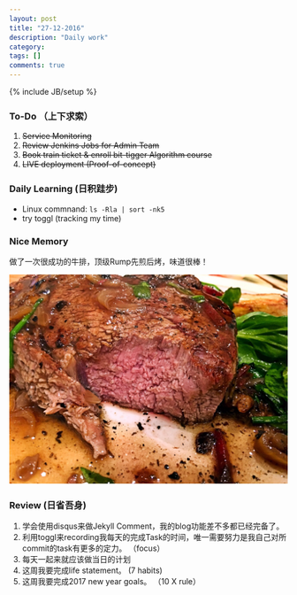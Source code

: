 ```yaml
---
layout: post
title: "27-12-2016"
description: "Daily work"
category: 
tags: []
comments: true
---
```

{% include JB/setup %}

### To-Do （上下求索）

1. <s> Service Monitoring </s> 
2. <s> Review Jenkins Jobs for Admin Team </s> 
3. <s> Book train ticket & enroll bit-tigger Algorithm course </s>
4. <s> LIVE deployment (Proof-of-concept) </s>

### Daily Learning (日积跬步)

* Linux commnand:  `ls -Rla | sort -nk5`
* try toggl (tracking my time)


### Nice Memory 

做了一次很成功的牛排，顶级Rump先煎后烤，味道很棒！

![alt text](https://github.com/yitianxu/yitianxu.github.io/blob/master/image/20161227-1.jpg?raw=true)


### Review (日省吾身)

1. 学会使用disqus来做Jekyll Comment，我的blog功能差不多都已经完备了。 
2. 利用toggl来recording我每天的完成Task的时间，唯一需要努力是我自己对所commit的task有更多的定力。 （focus）
3. 每天一起来就应该做当日的计划
4. 这周我要完成life statement。 (7 habits)
5. 这周我要完成2017 new year goals。 （10 X rule）